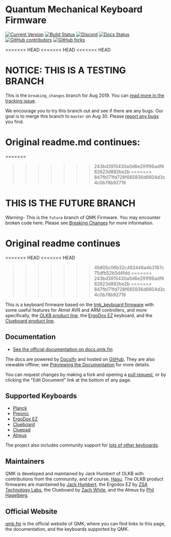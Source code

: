 # Quantum Mechanical Keyboard Firmware

[![Current Version](https://img.shields.io/github/tag/qmk/qmk_firmware.svg)](https://github.com/qmk/qmk_firmware/tags)
[![Build Status](https://travis-ci.com/duncanyoyo1/qmk_firmware.svg?branch=master)](https://travis-ci.org/duncanyoyo1/qmk_firmware)
[![Discord](https://img.shields.io/discord/440868230475677696.svg)](https://discord.gg/Uq7gcHh)
[![Docs Status](https://img.shields.io/badge/docs-ready-orange.svg)](https://docs.qmk.fm)
[![GitHub contributors](https://img.shields.io/github/contributors/qmk/qmk_firmware.svg)](https://github.com/qmk/qmk_firmware/pulse/monthly)
[![GitHub forks](https://img.shields.io/github/forks/qmk/qmk_firmware.svg?style=social&label=Fork)](https://github.com/qmk/qmk_firmware/)

<<<<<<< HEAD
<<<<<<< HEAD
<<<<<<< HEAD
# NOTICE: THIS IS A TESTING BRANCH

This is the `breaking_changes` branch for Aug 2019. You can [read more in the tracking issue](https://github.com/qmk/qmk_firmware/issues/6146).

We encourage you to try this branch out and see if there are any bugs. Our goal is to merge this branch to `master` on Aug 30. Please [report any bugs](https://github.com/qmk/qmk_firmware/issues/new?template=bug_report.md) you find.

Original readme.md continues:
=======
=======
>>>>>>> 243bd3915430a0d6e291f96adf682623d882be2b
=======
>>>>>>> 847fb171fd728f665936d6604d3c4c0b78b92719
# THIS IS THE FUTURE BRANCH

Warning- This is the `future` branch of QMK Firmware. You may encounter broken code here. Please see [Breaking Changes](https://docs.qmk.fm/#/breaking_changes) for more information.

# Original readme continues
<<<<<<< HEAD
<<<<<<< HEAD
>>>>>>> 45805c06b32c482448a4b3187c75dfb52b5d4fdd
=======
>>>>>>> 243bd3915430a0d6e291f96adf682623d882be2b
=======
>>>>>>> 847fb171fd728f665936d6604d3c4c0b78b92719

This is a keyboard firmware based on the [tmk\_keyboard firmware](https://github.com/tmk/tmk_keyboard) with some useful features for Atmel AVR and ARM controllers, and more specifically, the [OLKB product line](https://olkb.com), the [ErgoDox EZ](https://ergodox-ez.com) keyboard, and the [Clueboard product line](https://clueboard.co).

## Documentation

* [See the official documentation on docs.qmk.fm](https://docs.qmk.fm)

The docs are powered by [Docsify](https://docsify.js.org/) and hosted on [GitHub](/docs/). They are also viewable offline; see [Previewing the Documentation](https://docs.qmk.fm/#/contributing?id=previewing-the-documentation) for more details.

You can request changes by making a fork and opening a [pull request](https://github.com/qmk/qmk_firmware/pulls), or by clicking the "Edit Document" link at the bottom of any page.

## Supported Keyboards

* [Planck](/keyboards/planck/)
* [Preonic](/keyboards/preonic/)
* [ErgoDox EZ](/keyboards/ergodox_ez/)
* [Clueboard](/keyboards/clueboard/)
* [Cluepad](/keyboards/clueboard/17/)
* [Atreus](/keyboards/atreus/)

The project also includes community support for [lots of other keyboards](/keyboards/).

## Maintainers

QMK is developed and maintained by Jack Humbert of OLKB with contributions from the community, and of course, [Hasu](https://github.com/tmk). The OLKB product firmwares are maintained by [Jack Humbert](https://github.com/jackhumbert), the Ergodox EZ by [ZSA Technology Labs](https://github.com/zsa), the Clueboard by [Zach White](https://github.com/skullydazed), and the Atreus by [Phil Hagelberg](https://github.com/technomancy).

## Official Website

[qmk.fm](https://qmk.fm) is the official website of QMK, where you can find links to this page, the documentation, and the keyboards supported by QMK.
